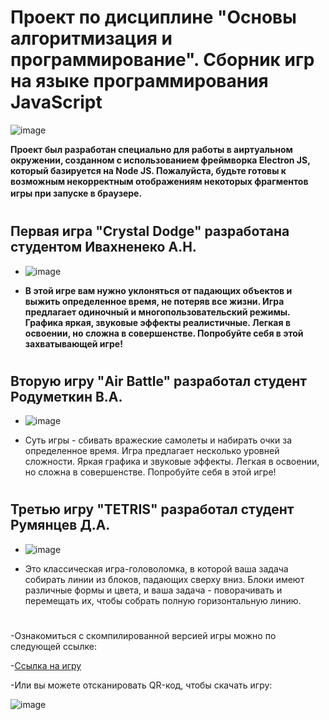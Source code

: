 # Проект по дисциплине "Основы алгоритмизация и программирование". Сборник игр на языке программирования JavaScript

![image](https://github.com/ShaobiShain/Game/assets/126594092/9ff7be99-b277-4bfa-ae0b-9c05b1b01244)




**Проект был разработан специально для работы в аиртуальном окружении, созданном с использованием фреймворка Electron JS, который базируется на Node JS. Пожалуйста, будьте готовы к возможным некорректным отображениям некоторых фрагментов игры при запуске в браузере.**
 ㅤ 
#
## Первая игра "Crystal Dodge" разработана студентом Ивахненеко А.Н.

- ![image](https://github.com/ShaobiShain/Game/assets/126594092/53bdd975-6089-4397-8fc3-797578d8591e)

- **В этой игре вам нужно уклоняться от падающих объектов и выжить определенное время, не потеряв все жизни. Игра предлагает одиночный и многопользовательский режимы. Графика яркая, звуковые эффекты реалистичные. Легкая в освоении, но сложна в совершенстве. Попробуйте себя в этой захватывающей игре!**
#
## Вторую игру "Air Battle" разработал студент Родуметкин В.А.

- ![image](https://github.com/ShaobiShain/Game/assets/126594092/55ea4490-5543-4671-9b57-d2548c220462)

- Суть игры - сбивать вражеские самолеты и набирать очки за определенное время. Игра предлагает несколько уровней сложности. Яркая графика и звуковые эффекты. Легкая в освоении, но сложна в совершенстве. Попробуйте себя в этой игре!
#
## Третью игру "TETRIS" разработал студент Румянцев Д.A.
 
- ![image](https://github.com/ShaobiShain/Game/assets/126594092/215354ca-2763-4c42-b1e4-eb6eace4fd0c)

- Это классическая игра-головоломка, в которой ваша задача собирать линии из блоков, падающих сверху вниз. Блоки имеют различные формы и цвета, и ваша задача - поворачивать и перемещать их, чтобы собрать полную горизонтальную линию.

# 
-Ознакомиться с скомпилированной версией игры можно по следующей ссылке:

-[Ссылка на игру](https://disk.yandex.ru/d/HWauev5Oi8w3Ww)

-Или вы можете отсканировать QR-код, чтобы скачать игру:

![image](https://github.com/ShaobiShain/Game/assets/126594092/7cd6c88a-0c58-42d3-8597-d77b24cdf250)
